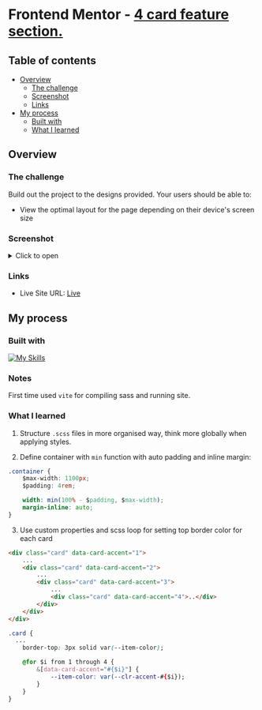 # Frontend Mentor - [4 card feature section.](https://github.com/solracss/fem-4-card-feature-section)

## Table of contents

- [Overview](#overview)
  - [The challenge](#the-challenge)
  - [Screenshot](#screenshot)
  - [Links](#links)
- [My process](#my-process)
  - [Built with](#built-with)
  - [What I learned](#what-i-learned)

## Overview

### The challenge

Build out the project to the designs provided.
Your users should be able to:

- View the optimal layout for the page depending on their device's screen size

### Screenshot

<details>

<summary>Click to open</summary>

![Desktop]()
![Mobile]()

</details>

### Links

- Live Site URL: [Live](https://solracss.github.io/fem-4-card-feature-section/)

## My process

### Built with

[![My Skills](https://skillicons.dev/icons?i=html,css,sass,vscode,vite)](https://skillicons.dev)

### Notes

First time used `vite` for compiling sass and running site.

### What I learned

1. Structure `.scss` files in more organised way, think more globally when applying styles.

2. Define container with `min` function with auto padding and inline margin:

```css
.container {
	$max-width: 1100px;
	$padding: 4rem;

	width: min(100% - $padding, $max-width);
	margin-inline: auto;
}
```

3. Use custom properties and scss loop for setting top border color for each card

```html
<div class="card" data-card-accent="1">
	...
	<div class="card" data-card-accent="2">
		...
		<div class="card" data-card-accent="3">
			...
			<div class="card" data-card-accent="4">..</div>
		</div>
	</div>
</div>
```

```css
.card {
  ...
	border-top: 3px solid var(--item-color);

	@for $i from 1 through 4 {
		&[data-card-accent="#{$i}"] {
			--item-color: var(--clr-accent-#{$i});
		}
	}
}
```
